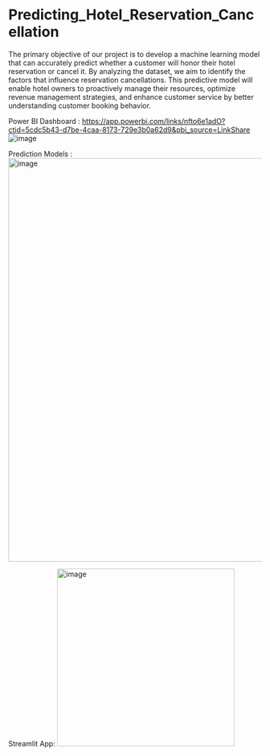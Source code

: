 # Predicting_Hotel_Reservation_Cancellation


The primary objective of our project is to develop a machine learning model that can accurately predict whether a customer will honor their hotel reservation or cancel it. By analyzing the dataset, we aim to identify the factors that influence reservation cancellations. This predictive model will enable hotel owners to proactively manage their resources, optimize revenue management strategies, and enhance customer service by better understanding customer booking behavior. 

Power BI Dashboard :
https://app.powerbi.com/links/nfto6e1adO?ctid=5cdc5b43-d7be-4caa-8173-729e3b0a62d9&pbi_source=LinkShare 
![image](https://github.com/niharika2309/Predicting_Hotel_Reservation_Cancellation/assets/85278943/7d7a0235-4f21-4d6d-83df-37c794d85713)

Prediction Models :
<img width="802" alt="image" src="https://github.com/niharika2309/Predicting_Hotel_Reservation_Cancellation/assets/85278943/436602d8-d8a7-4df7-ad0d-15d7ff67c1e9">

Streamlit App:
<img width="353" alt="image" src="https://github.com/niharika2309/Predicting_Hotel_Reservation_Cancellation/assets/85278943/d9660df3-1106-4504-9811-72681f7afbb5">
